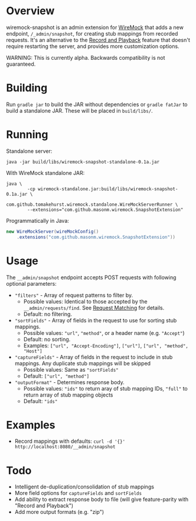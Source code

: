 # Overview

wiremock-snapshot is an admin extension for [WireMock](http://wiremock.org) that adds a new endpoint, `/_admin/snapshot`, for creating stub mappings from recorded requests. It's an alternative to the
[Record and Playback](http://wiremock.org/docs/record-playback/) feature that doesn't require
restarting the server, and provides more customization options.

WARNING: This is currently alpha. Backwards compatibility is not guaranteed.

# Building

Run `gradle jar` to build the JAR without dependencies or `gradle fatJar` to build a standalone JAR.
These will be placed in `build/libs/`.

# Running

Standalone server:
```
java -jar build/libs/wiremock-snapshot-standalone-0.1a.jar
```

With WireMock standalone JAR:
```
java \
        -cp wiremock-standalone.jar:build/libs/wiremock-snapshot-0.1a.jar \
        com.github.tomakehurst.wiremock.standalone.WireMockServerRunner \
        --extensions="com.github.masonm.wiremock.SnapshotExtension"
```

Programmatically in Java:
```java
new WireMockServer(wireMockConfig()
    .extensions("com.github.masonm.wiremock.SnapshotExtension"))
```


# Usage

The `__admin/snapshot` endpoint accepts POST requests with following optional parameters:
* `"filters"` - Array of request patterns to filter by.
  * Possible values: Identical to those accepted by the `__admin/requests/find`. See [Request Matching](http://wiremock.org/docs/request-matching/) for details.
  * Default: no filtering.
* `"sortFields"` - Array of fields in the request to use for sorting stub mappings.
  * Possible values:  `"url"`, `"method"`, or a header name (e.g. `"Accept"`)
  * Default: no sorting.
  * Examples: `["url", "Accept-Encoding"]`, `["url"]`, `["url", "method", "Host"]`
* `"captureFields"` - Array of fields in the request to include in stub mappings.  Any duplicate stub mappings will be skipped
  * Possible values: Same as `"sortFields"`
  * Default: `["url", "method"]`
* `"outputFormat"` - Determines response body.
  * Possible values: `"ids"` to return aray of stub mapping IDs, `"full"` to return array of stub mapping objects
  * Default: `"ids"`

# Examples

* Record mappings with defaults: `curl -d '{}' http://localhost:8080/__admin/snapshot`

# Todo

* Intelligent de-duplication/consolidation of stub mappings
* More field options for `captureFields` and `sortFields`
* Add ability to extract response body to file (will give feature-parity with "Record and Playback")
* Add more output formats (e.g. "zip")
